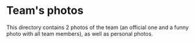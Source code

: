 Team's photos
====

This directory contains 2 photos of the team (an official one and a funny photo with all team members), as well as personal photos.
